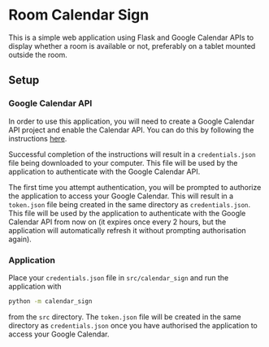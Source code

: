 # Room Calendar Sign

This is a simple web application using Flask and Google Calendar APIs to display whether a room is available or not, preferably on a tablet mounted outside the room.

## Setup

### Google Calendar API

In order to use this application, you will need to create a Google Calendar API project and enable the Calendar API. You can do this by following the instructions [here](https://developers.google.com/calendar/quickstart/python).

Successful completion of the instructions will result in a `credentials.json` file being downloaded to your computer. This file will be used by the application to authenticate with the Google Calendar API.

The first time you attempt authentication, you will be prompted to authorize the application to access your Google Calendar. This will result in a `token.json` file being created in the same directory as `credentials.json`. This file will be used by the application to authenticate with the Google Calendar API from now on (it expires once every 2 hours, but the application will automatically refresh it without prompting authorisation again).

### Application

Place your `credentials.json` file in `src/calendar_sign` and run the application with

```sh
python -m calendar_sign
```

from the `src` directory. The `token.json` file will be created in the same directory as `credentials.json` once you have authorised the application to access your Google Calendar.
